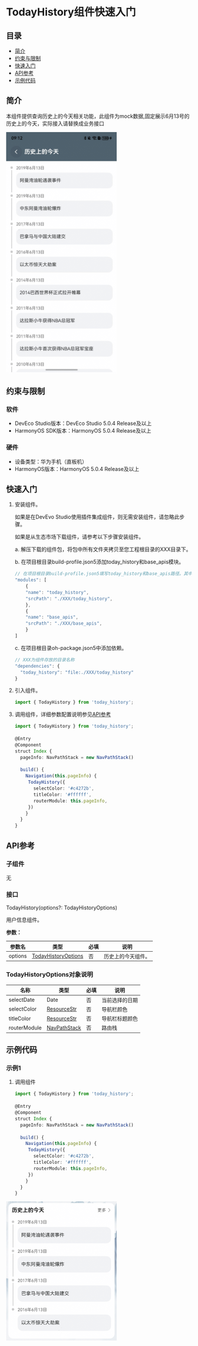 # TodayHistory组件快速入门

## 目录

- [简介](#简介)
- [约束与限制](#约束与限制)
- [快速入门](#快速入门)
- [API参考](#API参考)
- [示例代码](#示例代码)

## 简介

本组件提供查询历史上的今天相关功能，此组件为mock数据,固定展示6月13号的历史上的今天，实际接入请替换成业务接口

<img src="./screenshot/todayHistory_1.png" width="300" />

## 约束与限制
### 软件

* DevEco Studio版本：DevEco Studio 5.0.4 Release及以上
* HarmonyOS SDK版本：HarmonyOS 5.0.4 Release及以上

### 硬件

* 设备类型：华为手机（直板机）
* HarmonyOS版本：HarmonyOS 5.0.4 Release及以上

## 快速入门

1. 安装组件。

   如果是在DevEvo Studio使用插件集成组件，则无需安装组件，请忽略此步骤。

   如果是从生态市场下载组件，请参考以下步骤安装组件。

   a. 解压下载的组件包，将包中所有文件夹拷贝至您工程根目录的XXX目录下。

   b. 在项目根目录build-profile.json5添加today_history和base_apis模块。

    ```typescript
    // 在项目根目录build-profile.json5填写today_history和base_apis路径。其中XXX为组件存放的目录名
    "modules": [
        {
        "name": "today_history",
        "srcPath": "./XXX/today_history",
        },
        {
        "name": "base_apis",
        "srcPath": "./XXX/base_apis",
        }
    ]
    ```
   c. 在项目根目录oh-package.json5中添加依赖。
    ```typescript
    // XXX为组件存放的目录名称
    "dependencies": {
      "today_history": "file:./XXX/today_history"
    }
   ```

2. 引入组件。

   ```typescript
   import { TodayHistory } from 'today_history';
   ```

3. 调用组件，详细参数配置说明参见[API参考](#API参考)

   ```typescript
   import { TodayHistory } from 'today_history';
   
   @Entry
   @Component
   struct Index {
     pageInfo: NavPathStack = new NavPathStack()
   
     build() {
       Navigation(this.pageInfo) {
        TodayHistory({
          selectColor: '#c4272b',
          titleColor: '#ffffff',
          routerModule: this.pageInfo,
        })
       }
     }
   }
   ```

## API参考

### 子组件

无

### 接口

TodayHistory(options?: TodayHistoryOptions)

用户信息组件。

**参数：**

| 参数名  | 类型                                                | 必填 | 说明               |
| ------- | --------------------------------------------------- | ---- | ------------------ |
| options | [TodayHistoryOptions](#TodayHistoryOptions对象说明) | 否   | 历史上的今天组件。 |

### TodayHistoryOptions对象说明

| 名称         | 类型         | 必填 | 说明           |
| ------------ | ------------ | ---- | -------------- |
| selectDate   | Date         | 否   | 当前选择的日期 |
| selectColor  | [ResourceStr](https://developer.huawei.com/consumer/cn/doc/harmonyos-references-V14/ts-types-V14#resourcestr)  | 否   | 导航栏颜色     |
| titleColor   | [ResourceStr](https://developer.huawei.com/consumer/cn/doc/harmonyos-references-V14/ts-types-V14#resourcestr)  | 否   | 导航栏标题颜色 |
| routerModule | [NavPathStack](https://developer.huawei.com/consumer/cn/doc/harmonyos-references/ts-basic-components-navigation#navpathstack10) | 否   | 路由栈         |

## 示例代码

### 示例1

1. 调用组件

   ```typescript
   import { TodayHistory } from 'today_history';
   
   @Entry
   @Component
   struct Index {
     pageInfo: NavPathStack = new NavPathStack()
   
     build() {
       Navigation(this.pageInfo) {
        TodayHistory({
          selectColor: '#c4272b',
          titleColor: '#ffffff',
          routerModule: this.pageInfo,
        })
       }
     }
   }
   ```

<img src="./screenshot/todayHistory.png" width="300" />
